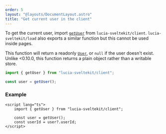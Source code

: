 ```yaml
---
order: 5
layout: "@layouts/DocumentLayout.astro"
title: "Get current user in the client"
---
```


To get the current user, import [`getUser`](/reference/api/client-api) from `lucia-sveltekit/client`. `lucia-sveltekit/load` also exports a similar function but this cannot be used inside pages.

This function will return a readonly [`User`](/reference/types/lucia-types#user), or `null` if the user doesn't exist. Unlike <0.10.0, this function returns a plain object rather than a writable store.

```ts
import { getUser } from "lucia-sveltekit/client";

const user = getUser();
```

### Example

```svelte
<script lang="ts">
    import { getUser } from "lucia-sveltekit/client";

    const user = getUser();
    const userId = user?.userId;
</script>
```
